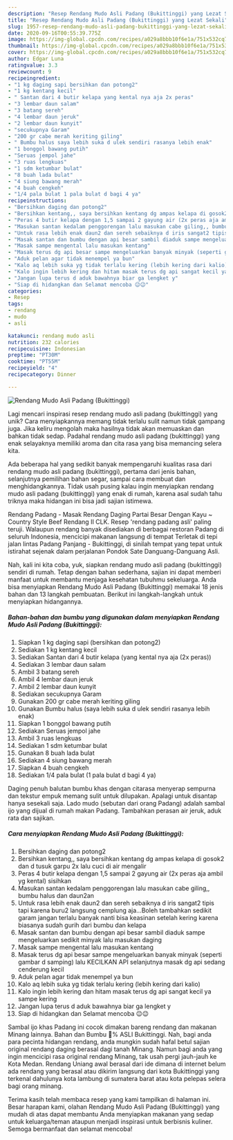 ```yaml
---
description: "Resep Rendang Mudo Asli Padang (Bukittinggi) yang Lezat Sekali"
title: "Resep Rendang Mudo Asli Padang (Bukittinggi) yang Lezat Sekali"
slug: 1957-resep-rendang-mudo-asli-padang-bukittinggi-yang-lezat-sekali
date: 2020-09-16T00:55:39.775Z
image: https://img-global.cpcdn.com/recipes/a029a8bbb10f6e1a/751x532cq70/rendang-mudo-asli-padang-bukittinggi-foto-resep-utama.jpg
thumbnail: https://img-global.cpcdn.com/recipes/a029a8bbb10f6e1a/751x532cq70/rendang-mudo-asli-padang-bukittinggi-foto-resep-utama.jpg
cover: https://img-global.cpcdn.com/recipes/a029a8bbb10f6e1a/751x532cq70/rendang-mudo-asli-padang-bukittinggi-foto-resep-utama.jpg
author: Edgar Luna
ratingvalue: 3.3
reviewcount: 9
recipeingredient:
- "1 kg daging sapi bersihkan dan potong2"
- "1 kg kentang kecil"
- " Santan dari 4 butir kelapa yang kental nya aja 2x peras"
- "3 lembar daun salam"
- "3 batang sereh"
- "4 lembar daun jeruk"
- "2 lembar daun kunyit"
- "secukupnya Garam"
- "200 gr cabe merah keriting giling"
- " Bumbu halus saya lebih suka d ulek sendiri rasanya lebih enak"
- "1 bonggol bawang putih"
- "Seruas jempol jahe"
- "3 ruas lengkuas"
- "1 sdm ketumbar bulat"
- "8 buah lada bulat"
- "4 siung bawang merah"
- "4 buah cengkeh"
- "1/4 pala bulat 1 pala bulat d bagi 4 ya"
recipeinstructions:
- "Bersihkan daging dan potong2"
- "Bersihkan kentang,, saya bersihkan kentang dg ampas kelapa di gosok2 dan d tusuk garpu 2x lalu cuci di air mengalir"
- "Peras 4 butir kelapa dengan 1,5 sampai 2 gayung air (2x peras aja ambil yg kental) sisihkan"
- "Masukan santan kedalam penggorengan lalu masukan cabe giling,, bumbu halus dan daun2an"
- "Untuk rasa lebih enak daun2 dan sereh sebaiknya d iris sangat2 tipis tapi karena buru2 langsung cemplung aja...Boleh tambahkan sedikit garam jangan terlalu banyak nanti bisa keasinan setelah kering karena biasanya sudah gurih dari bumbu dan kelapa"
- "Masak santan dan bumbu dengan api besar sambil diaduk sampe mengeluarkan sedikit minyak lalu masukan daging"
- "Masak sampe mengental lalu masukan kentang"
- "Masak terus dg api besar sampe mengeluarkan banyak minyak (seperti gambar d samping) lalu KECILKAN API selanjutnya masak dg api sedang cenderung kecil"
- "Aduk pelan agar tidak menempel ya bun"
- "Kalo aq lebih suka yg tidak terlalu kering (lebih kering dari kalio)"
- "Kalo ingin lebih kering dan hitam masak terus dg api sangat kecil ya sampe kering"
- "Jangan lupa terus d aduk bawahnya biar ga lengket y"
- "Siap di hidangkan dan Selamat mencoba 😉😉"
categories:
- Resep
tags:
- rendang
- mudo
- asli

katakunci: rendang mudo asli 
nutrition: 232 calories
recipecuisine: Indonesian
preptime: "PT30M"
cooktime: "PT55M"
recipeyield: "4"
recipecategory: Dinner

---
```



![Rendang Mudo Asli Padang (Bukittinggi)](https://img-global.cpcdn.com/recipes/a029a8bbb10f6e1a/751x532cq70/rendang-mudo-asli-padang-bukittinggi-foto-resep-utama.jpg)

Lagi mencari inspirasi resep rendang mudo asli padang (bukittinggi) yang unik? Cara menyiapkannya memang tidak terlalu sulit namun tidak gampang juga. Jika keliru mengolah maka hasilnya tidak akan memuaskan dan bahkan tidak sedap. Padahal rendang mudo asli padang (bukittinggi) yang enak selayaknya memiliki aroma dan cita rasa yang bisa memancing selera kita.

Ada beberapa hal yang sedikit banyak mempengaruhi kualitas rasa dari rendang mudo asli padang (bukittinggi), pertama dari jenis bahan, selanjutnya pemilihan bahan segar, sampai cara membuat dan menghidangkannya. Tidak usah pusing kalau ingin menyiapkan rendang mudo asli padang (bukittinggi) yang enak di rumah, karena asal sudah tahu triknya maka hidangan ini bisa jadi sajian istimewa.

Rendang Padang - Masak Rendang Daging Partai Besar Dengan Kayu ~ Country Style Beef Rendang II CLK. Resep &#39;rendang padang asli&#39; paling teruji. Walaupun rendang banyak disediakan di berbagai restoran Padang di seluruh Indonesia, mencicipi makanan langsung di tempat Terletak di tepi jalan lintas Padang Panjang - Bukittinggi, di sinilah tempat yang tepat untuk istirahat sejenak dalam perjalanan Pondok Sate Danguang-Danguang Asli.


Nah, kali ini kita coba, yuk, siapkan rendang mudo asli padang (bukittinggi) sendiri di rumah. Tetap dengan bahan sederhana, sajian ini dapat memberi manfaat untuk membantu menjaga kesehatan tubuhmu sekeluarga. Anda bisa menyiapkan Rendang Mudo Asli Padang (Bukittinggi) memakai 18 jenis bahan dan 13 langkah pembuatan. Berikut ini langkah-langkah untuk menyiapkan hidangannya.

<!--inarticleads1-->

##### Bahan-bahan dan bumbu yang digunakan dalam menyiapkan Rendang Mudo Asli Padang (Bukittinggi):

1. Siapkan 1 kg daging sapi (bersihkan dan potong2)
1. Sediakan 1 kg kentang kecil
1. Sediakan  Santan dari 4 butir kelapa (yang kental nya aja (2x peras))
1. Sediakan 3 lembar daun salam
1. Ambil 3 batang sereh
1. Ambil 4 lembar daun jeruk
1. Ambil 2 lembar daun kunyit
1. Sediakan secukupnya Garam
1. Gunakan 200 gr cabe merah keriting giling
1. Gunakan  Bumbu halus (saya lebih suka d ulek sendiri rasanya lebih enak)
1. Siapkan 1 bonggol bawang putih
1. Sediakan Seruas jempol jahe
1. Ambil 3 ruas lengkuas
1. Sediakan 1 sdm ketumbar bulat
1. Gunakan 8 buah lada bulat
1. Sediakan 4 siung bawang merah
1. Siapkan 4 buah cengkeh
1. Sediakan 1/4 pala bulat (1 pala bulat d bagi 4 ya)


Daging penuh balutan bumbu khas dengan citarasa menyerap sempurna dan tekstur empuk memang sulit untuk dilupakan. Apalagi untuk disantap hanya sesekali saja. Lado mudo (sebutan dari orang Padang) adalah sambal ijo yang dijual di rumah makan Padang. Tambahkan perasan air jeruk, aduk rata dan sajikan. 

<!--inarticleads2-->

##### Cara menyiapkan Rendang Mudo Asli Padang (Bukittinggi):

1. Bersihkan daging dan potong2
1. Bersihkan kentang,, saya bersihkan kentang dg ampas kelapa di gosok2 dan d tusuk garpu 2x lalu cuci di air mengalir
1. Peras 4 butir kelapa dengan 1,5 sampai 2 gayung air (2x peras aja ambil yg kental) sisihkan
1. Masukan santan kedalam penggorengan lalu masukan cabe giling,, bumbu halus dan daun2an
1. Untuk rasa lebih enak daun2 dan sereh sebaiknya d iris sangat2 tipis tapi karena buru2 langsung cemplung aja...Boleh tambahkan sedikit garam jangan terlalu banyak nanti bisa keasinan setelah kering karena biasanya sudah gurih dari bumbu dan kelapa
1. Masak santan dan bumbu dengan api besar sambil diaduk sampe mengeluarkan sedikit minyak lalu masukan daging
1. Masak sampe mengental lalu masukan kentang
1. Masak terus dg api besar sampe mengeluarkan banyak minyak (seperti gambar d samping) lalu KECILKAN API selanjutnya masak dg api sedang cenderung kecil
1. Aduk pelan agar tidak menempel ya bun
1. Kalo aq lebih suka yg tidak terlalu kering (lebih kering dari kalio)
1. Kalo ingin lebih kering dan hitam masak terus dg api sangat kecil ya sampe kering
1. Jangan lupa terus d aduk bawahnya biar ga lengket y
1. Siap di hidangkan dan Selamat mencoba 😉😉


Sambal ijo khas Padang ini cocok dimakan bareng rendang dan makanan Minang lainnya. Bahan dan Bumbu 💯% ASLI Bukittinggi. Nah, bagi anda para pecinta hidangan rendang, anda mungkin sudah hafal betul sajian original rendang daging berasal dagi tanah Minang. Namun bagi anda yang ingin mencicipi rasa original rendang Minang, tak usah pergi jauh-jauh ke Kota Medan. Rendang Uniang awal berasal dari ide dimana di internet belum ada rendang yang berasal atau dikirim langsung dari kota Bukittinggi yang terkenal dahulunya kota lambung di sumatera barat atau kota pelepas selera bagi orang minang. 

Terima kasih telah membaca resep yang kami tampilkan di halaman ini. Besar harapan kami, olahan Rendang Mudo Asli Padang (Bukittinggi) yang mudah di atas dapat membantu Anda menyiapkan makanan yang sedap untuk keluarga/teman ataupun menjadi inspirasi untuk berbisnis kuliner. Semoga bermanfaat dan selamat mencoba!
